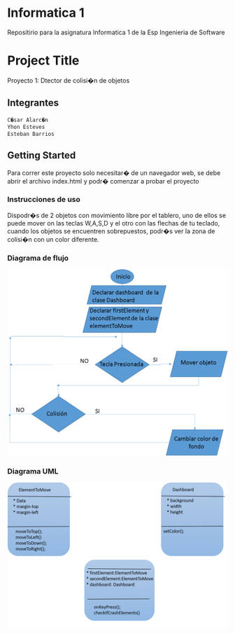 # Informatica 1
Repositirio para la asignatura Informatica 1 de la Esp Ingenieria de Software


# Project Title

Proyecto 1: Dtector de colisi�n de objetos

## Integrantes

	C�sar Alarc�n
	Yhon Esteves
	Esteban Barrios

## Getting Started

Para correr este proyecto solo necesitar� de un navegador web, se debe abrir el archivo index.html y podr� comenzar a probar el proyecto

### Instrucciones de uso

Dispodr�s de 2 objetos con movimiento libre por el tablero, uno de ellos se puede mover on las teclas W,A,S,D y el otro con las flechas de tu teclado, cuando los objetos se encuentren sobrepuestos,
podr�s ver la zona de colisi�n con un color diferente.

### Diagrama de flujo

![Diagrama de flujo del colisionador](
        /images/flowDetail.png
      )

### Diagrama UML

![Diagrama de clases del Colisionador](
        /images/UML.png
      )